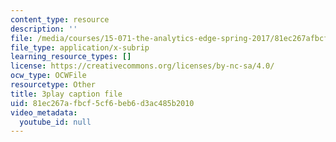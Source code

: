 ```yaml
---
content_type: resource
description: ''
file: /media/courses/15-071-the-analytics-edge-spring-2017/81ec267afbcf5cf6beb6d3ac485b2010_wQvjFfMvXrk.vtt
file_type: application/x-subrip
learning_resource_types: []
license: https://creativecommons.org/licenses/by-nc-sa/4.0/
ocw_type: OCWFile
resourcetype: Other
title: 3play caption file
uid: 81ec267a-fbcf-5cf6-beb6-d3ac485b2010
video_metadata:
  youtube_id: null
---
```

